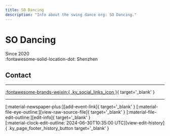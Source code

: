 ```yaml
---
title: SO Dancing
description: "Info about the swing dance org: SO Dancing."
---
```


# SO Dancing

Since 2020  
:fontawesome-solid-location-dot: Shenzhen  


## Contact


---

 [:fontawesome-brands-weixin:{ .ky_social_links_icon }](# "SOdancing"){ target='_blank' }

---

<div class="ky_page_footer" markdown>
<div class="ky_page_footer_trailing" markdown="span">
[:material-newspaper-plus:][add-event-link]{ target='_blank' }
[:material-file-eye-outline:][view-raw-source-file]{ target='_blank' }
[:material-file-edit-outline:][edit-info]{ target='_blank' }
</div>
<div class="ky_page_footer_leading" markdown="span">
[:material-clock-edit-outline: 2024-06-30T10:35:00 UTC][view-edit-history]{ .ky_page_footer_history_button target='_blank' }
</div>
</div>

[add-event-link]: https://github.com/swingdance/events/issues/new?assignees=&labels=add+event&projects=&template=02-add_entity.yml&title=%5Bzh_CN%5D%20Add%20Event%3A%20%3CName%3E&region=zh_CN&province=Guangdong&city=Shenzhen&org_id=so-dancing "Add Event"
[view-raw-source-file]: https://github.com/swingdance/orgs/blob/main/zh_CN/so-dancing.json "View Raw Source File"
[edit-info]: https://github.com/swingdance/orgs/issues/new?assignees=&labels=update+org&projects=&template=03-update_entity.yml&title=%5Bzh_CN%5D%20Update%20Org%3A%20SO%20Dancing&region=zh_CN&id=so-dancing&name=SO%20Dancing "Edit Info"

[view-edit-history]: https://github.com/swingdance/orgs/commits/main/zh_CN/so-dancing.json "View Edit History"
